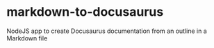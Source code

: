 # markdown-to-docusaurus
NodeJS app to create Docusaurus documentation from an outline in a Markdown file
